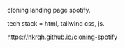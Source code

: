 cloning landing page spotify.

tech stack = html, tailwind css, js.

https://nkrqh.github.io/cloning-spotify
